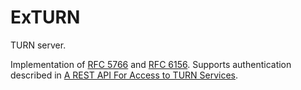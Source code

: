 # ExTURN

TURN server.

Implementation of [RFC 5766](https://datatracker.ietf.org/doc/html/rfc5766) and [RFC 6156](https://datatracker.ietf.org/doc/html/rfc6156#autoid-7).
Supports authentication described in [A REST API For Access to TURN Services](https://datatracker.ietf.org/doc/html/draft-uberti-rtcweb-turn-rest-00).
